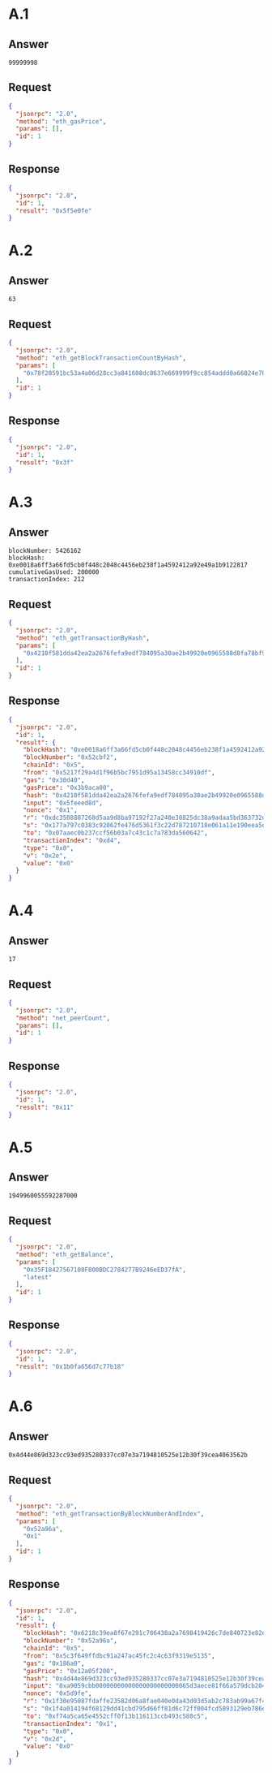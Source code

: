 A.1
===

Answer
------

`99999998`

Request
-------

```json
{
  "jsonrpc": "2.0",
  "method": "eth_gasPrice",
  "params": [],
  "id": 1
}
```

Response
--------

```json
{
  "jsonrpc": "2.0",
  "id": 1,
  "result": "0x5f5e0fe"
}
```


A.2
===

Answer
------

`63`

Request
-------

```json
{
  "jsonrpc": "2.0",
  "method": "eth_getBlockTransactionCountByHash",
  "params": [
    "0x78f20591bc53a4a06d28cc3a841608dc8637e669999f9cc854addd0a66024e78"
  ],
  "id": 1
}
```

Response
--------

```json
{
  "jsonrpc": "2.0",
  "id": 1,
  "result": "0x3f"
}
```


A.3
===

Answer
------

```
blockNumber: 5426162
blockHash: 0xe0018a6ff3a66fd5cb0f448c2048c4456eb238f1a4592412a92e49a1b9122817
cumulativeGasUsed: 200000
transactionIndex: 212
```

Request
-------

```json
{
  "jsonrpc": "2.0",
  "method": "eth_getTransactionByHash",
  "params": [
    "0x4210f581dda42ea2a2676fefa9edf784095a30ae2b49920e0965588d8fa78bf9"
  ],
  "id": 1
}
```

Response
--------

```json
{
  "jsonrpc": "2.0",
  "id": 1,
  "result": {
    "blockHash": "0xe0018a6ff3a66fd5cb0f448c2048c4456eb238f1a4592412a92e49a1b9122817",
    "blockNumber": "0x52cbf2",
    "chainId": "0x5",
    "from": "0x5217f29a4d1f96b5bc7951d95a13458cc34910df",
    "gas": "0x30d40",
    "gasPrice": "0x3b9aca00",
    "hash": "0x4210f581dda42ea2a2676fefa9edf784095a30ae2b49920e0965588d8fa78bf9",
    "input": "0x5feeed8d",
    "nonce": "0x1",
    "r": "0xdc3508887268d5aa9d8ba97192f27a240e30825dc38a9adaa5bd363732d86d84",
    "s": "0x177a797c0383c92062fe476d5361f3c22d787210718e061a11e190eea5dd9e07",
    "to": "0x07aaec0b237ccf56b03a7c43c1c7a783da560642",
    "transactionIndex": "0xd4",
    "type": "0x0",
    "v": "0x2e",
    "value": "0x0"
  }
}
```

A.4
===

Answer
------

`17`

Request
-------

```json
{
  "jsonrpc": "2.0",
  "method": "net_peerCount",
  "params": [],
  "id": 1
}
```

Response
--------

```json
{
  "jsonrpc": "2.0",
  "id": 1,
  "result": "0x11"
}
```

A.5
===

Answer
------

`1949960055592287000`

Request
-------

```json
{
  "jsonrpc": "2.0",
  "method": "eth_getBalance",
  "params": [
    "0x35F18427567108F800BDC2784277B9246eED37fA",
    "latest"
  ],
  "id": 1
}
```

Response
--------

```json
{
  "jsonrpc": "2.0",
  "id": 1,
  "result": "0x1b0fa656d7c77b18"
}
```


A.6
===

Answer
------

`0x4d44e869d323cc93ed935280337cc07e3a7194810525e12b30f39cea4063562b`

Request
-------

```json
{
  "jsonrpc": "2.0",
  "method": "eth_getTransactionByBlockNumberAndIndex",
  "params": [
    "0x52a96a",
    "0x1"
  ],
  "id": 1
}
```

Response
--------

```json
{
  "jsonrpc": "2.0",
  "id": 1,
  "result": {
    "blockHash": "0x6218c39ea8f67e291c706438a2a7698419426c7de840723e82e0733d10247fc4",
    "blockNumber": "0x52a96a",
    "chainId": "0x5",
    "from": "0x5c3f649ffdbc91a247ac45fc2c4c63f9319e5135",
    "gas": "0x186a0",
    "gasPrice": "0x12a05f200",
    "hash": "0x4d44e869d323cc93ed935280337cc07e3a7194810525e12b30f39cea4063562b",
    "input": "0xa9059cbb00000000000000000000000065d3aece81f66a579dcb2040f63bdfbd85177faf0000000000000000000000000000000000000000000000000e0a3cc5314d1a52",
    "nonce": "0x5d9fe",
    "r": "0x1f30e95087fdaffe23582d06a8fae040e0da43d03d5ab2c783ab99a67f4e61a4",
    "s": "0x1f4a014194f68129dd41cbd795d66ff81d6c72ff004fcd5893129eb786e6caf",
    "to": "0xf74a5ca65e4552cff0f13b116113ccb493c580c5",
    "transactionIndex": "0x1",
    "type": "0x0",
    "v": "0x2d",
    "value": "0x0"
  }
}
```
